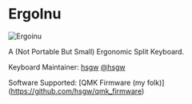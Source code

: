 ErgoInu
===

![Ergoinu](https://i.imgur.com/4CCM8Vl.jpg)

A (Not Portable But Small) Ergonomic Split Keyboard.

Keyboard Maintainer: [hsgw](https://github.com/hsgw/) [@hsgw](https://twitter.com/hsgw)

Software Supported: [QMK Firmware (my folk)] (https://github.com/hsgw/qmk_firmware)

